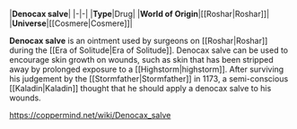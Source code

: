 |**Denocax salve**|
|-|-|
|**Type**|Drug|
|**World of Origin**|[[Roshar\|Roshar]]|
|**Universe**|[[Cosmere\|Cosmere]]|

**Denocax salve** is an ointment used by surgeons on [[Roshar\|Roshar]] during the [[Era of Solitude\|Era of Solitude]].
Denocax salve can be used to encourage skin growth on wounds, such as skin that has been stripped away by prolonged exposure to a [[Highstorm\|highstorm]].
After surviving his judgement by the [[Stormfather\|Stormfather]] in 1173, a semi-conscious [[Kaladin\|Kaladin]] thought that he should apply a denocax salve to his wounds.



https://coppermind.net/wiki/Denocax_salve